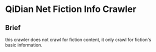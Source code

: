 # QiDian Net Fiction Info Crawler

## Brief

this crawler does not crawl for fiction content, it only crawl for fiction's basic information.